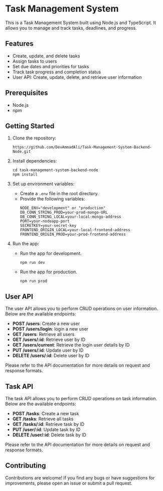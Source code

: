 # Task Management System

This is a Task Management System built using Node.js and TypeScript. It allows you to manage and track tasks, deadlines, and progress.

## Features

- Create, update, and delete tasks
- Assign tasks to users
- Set due dates and priorities for tasks
- Track task progress and completion status
- User API: Create, update, delete, and retrieve user information

## Prerequisites

- Node.js
- npm

## Getting Started

1.  Clone the repository:

    ```
    https://github.com/DevAmmadAli/Task-Management-System-Backend-Node.git
    ```

2.  Install dependencies:

    ```
    cd task-management-system-backend-node
    npm install
    ```

3.  Set up environment variables:
    - Create a `.env` file in the root directory.
    - Provide the following variables:
      ```
      NODE_ENV="development" or "production"
      DB_CONN_STRING_PROD=your-prod-mongo-URL
      DB_CONN_STRING_LOCAL=your-local-mongo-address
      PORT=your-nodeapp-port
      SECRETKEY=your-secret-key
      FRONTEND_ORIGIN_LOCAL=your-local-frontend-address
      FRONTEND_ORIGIN_PROD=your-prod-frontend-address
      ```
4.  Run the app:
    - Run the app for development.
      ```
      npm run dev
      ```
    - Run the app for production.
      ```
      npm run prod
      ```

## User API

The user API allows you to perform CRUD operations on user information. Below are the available endpoints:

- **POST /users**: Create a new user
- **POST /users/login**: login a new user
- **GET /users**: Retrieve all users
- **GET /users/:id**: Retrieve user by ID
- **GET /users/current**: Retrieve the login user details by ID
- **PUT /users/:id**: Update user by ID
- **DELETE /users/:id**: Delete user by ID

Please refer to the API documentation for more details on request and response formats.

## Task API

The task API allows you to perform CRUD operations on task information. Below are the available endpoints:

- **POST /tasks**: Create a new task
- **GET /tasks**: Retrieve all tasks
- **GET /tasks/:id**: Retrieve task by ID
- **PUT /user/:id**: Update task by ID
- **DELETE /user/:id**: Delete task by ID

Please refer to the API documentation for more details on request and response formats.

## Contributing

Contributions are welcome! If you find any bugs or have suggestions for improvements, please open an issue or submit a pull request.
